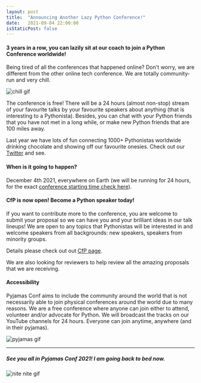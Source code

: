 ```yaml
---
layout: post
title:  "Announcing Another Lazy Python Conference!"
date:   2021-09-04 22:00:00
isStaticPost: false
---
```

#### 3 years in a row, you can lazily sit at our coach to join a Python Conference worldwide!

Being tired of all the conferences that happened online? Don't worry, we are different from the other online tech conference. We are totally community-run and very chill.

![chill gif](https://c.tenor.com/P0_30tC2ASgAAAAC/chill-relax.gif)

The conference is free! There will be a 24 hours (almost non-stop) stream of your favourite talks by your favourite speakers about anything (that is interesting to a Pythonista). Besides, you can chat with your Python friends that you have not met in a long while, or make new Python friends that are 100 miles away.

Last year we have lots of fun connecting 1000+ Pythonistas worldwide drinking chocolate and showing off our favourite onesies. Check out our [Twitter](https://twitter.com/intent/user?screen_name=PyjamasConf) and see.

#### When is it going to happen?
December 4th 2021, everywhere on Earth (we will be running for 24 hours, for the exact [conference starting time check here](https://www.timeanddate.com/worldclock/fixedtime.html?msg=Pyjamas+Conf+2021&iso=20211204T07&ah=23&am=55)).

#### CfP is now open! Become a Python speaker today!

If you want to contribute more to the conference, you are welcome to submit your proposal so we can have you and your brilliant ideas in our talk lineups! We are open to any topics that Pythonistas will be interested in and welcome speakers from all backgrounds: new speakers, speakers from minority groups.

Details please check out out [CfP page](https://pyjamas.live/cfp/).

We are also looking for reviewers to help review all the amazing proposals that we are receiving.

#### Accessibility

Pyjamas Conf aims to include the community around the world that is not necessarily able to join physical conferences around the world due to many reasons. We are a free conference where anyone can join either to attend, volunteer and/or advocate for Python. We will broadcast the tracks on our YouTube channels for 24 hours. Everyone can join anytime, anywhere (and in their pyjamas).

![pyjamas gif](https://media1.tenor.com/images/4bc7d5468b29849560b1c4dfec744446/tenor.gif?itemid=13767222)

---

##### See you all in Pyjamas Conf 2021! I am going back to bed now.

![nite nite gif](https://c.tenor.com/EHnzsehBZaQAAAAC/backspring-go-to-bed.gif)
